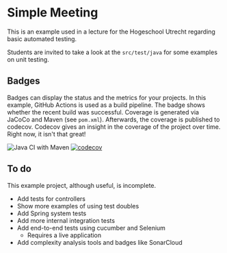 # Simple Meeting
This is an example used
in a lecture for the Hogeschool
Utrecht regarding basic automated testing.

Students are invited to take a
look at the `src/test/java` for
some examples on unit testing.

## Badges
Badges can display the status and the metrics for your
projects. In this example, 
GitHub Actions is used as a build pipeline. The badge
shows whether the recent build was successful.
Coverage is generated via JaCoCo and Maven (see `pom.xml`).
Afterwards, the coverage is published to codecov.
Codecov gives an insight in the coverage of the project
over time. Right now, it isn't that great!

![Java CI with Maven](https://github.com/arothuis-hu/simple-meeting-example/workflows/Java%20CI%20with%20Maven/badge.svg)
[![codecov](https://codecov.io/gh/arothuis-hu/simple-meeting-example/branch/master/graph/badge.svg)](https://codecov.io/gh/arothuis-hu/simple-meeting-example)

## To do
This example project, although useful, is incomplete.

* Add tests for controllers
* Show more examples of using test doubles
* Add Spring system tests
* Add more internal integration tests
* Add end-to-end tests using cucumber and Selenium
    * Requires a live application
* Add complexity analysis tools and badges like SonarCloud
